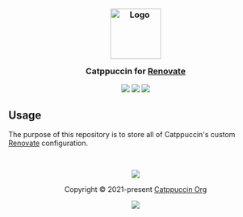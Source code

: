 <h3 align="center">
	<img src="https://raw.githubusercontent.com/catppuccin/catppuccin/main/assets/logos/exports/1544x1544_circle.png" width="100" alt="Logo"/><br/>
	<img src="https://raw.githubusercontent.com/catppuccin/catppuccin/main/assets/misc/transparent.png" height="30" width="0px"/>
	Catppuccin for <a href="https://docs.renovatebot.com/">Renovate</a>
	<img src="https://raw.githubusercontent.com/catppuccin/catppuccin/main/assets/misc/transparent.png" height="30" width="0px"/>
</h3>

<p align="center">
	<a href="https://github.com/catppuccin/renovate-config/stargazers"><img src="https://img.shields.io/github/stars/catppuccin/renovate-config?colorA=363a4f&colorB=b7bdf8&style=for-the-badge"></a>
	<a href="https://github.com/catppuccin/renovate-config/issues"><img src="https://img.shields.io/github/issues/catppuccin/renovate-config?colorA=363a4f&colorB=f5a97f&style=for-the-badge"></a>
	<a href="https://github.com/catppuccin/renovate-config/contributors"><img src="https://img.shields.io/github/contributors/renovate-config/template?colorA=363a4f&colorB=a6da95&style=for-the-badge"></a>
</p>

## Usage

The purpose of this repository is to store all of Catppuccin's custom
[Renovate](https://docs.renovatebot.com/) configuration.

&nbsp;

<p align="center">
	<img src="https://raw.githubusercontent.com/catppuccin/catppuccin/main/assets/footers/gray0_ctp_on_line.svg?sanitize=true" />
</p>

<p align="center">
	Copyright &copy; 2021-present <a href="https://github.com/catppuccin" target="_blank">Catppuccin Org</a>
</p>

<p align="center">
	<a href="https://github.com/catppuccin/catppuccin/blob/main/LICENSE"><img src="https://img.shields.io/static/v1.svg?style=for-the-badge&label=License&message=MIT&logoColor=d9e0ee&colorA=363a4f&colorB=b7bdf8"/></a>
</p>

